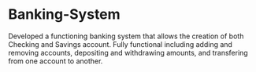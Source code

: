 # Banking-System
Developed a functioning banking system that allows the creation of both Checking and Savings account. Fully functional including adding and removing accounts, depositing and withdrawing amounts, and transfering from one account to another.
